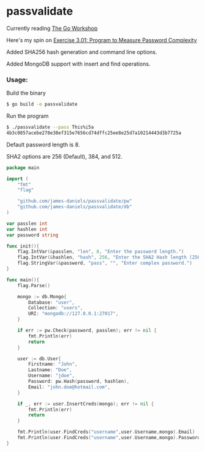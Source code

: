 # passvalidate
Currently reading [The Go Workshop](https://courses.packtpub.com/courses/go)

Here's my spin on [Exercise 3.01: Program to Measure Password Complexity](https://github.com/PacktWorkshops/The-Go-Workshop/blob/master/Chapter03/Exercise03.01/main.go)

Added SHA256 hash generation and command line options.

Added MongoDB support with insert and find operations.

### Usage:
Build the binary
```Bash
$ go build -o passvalidate
```

Run the program
```Bash
$ ./passvalidate --pass This%i5a
4b3c0857acebe278e38ef315e7656cd74dffc25ee8e25d7a10214443d3b7725a
```

Default password length is 8.

SHA2 options are 256 (Default), 384, and 512.

```GO
package main

import (
	"fmt"
	"flag"

	"github.com/james-daniels/passvalidate/pw"
	"github.com/james-daniels/passvalidate/db"
)

var passlen int
var hashlen int
var password string

func init(){
	flag.IntVar(&passlen, "len", 8, "Enter the password length.")
	flag.IntVar(&hashlen, "hash", 256, "Enter the SHA2 Hash length (256, 384, 512).")
	flag.StringVar(&password, "pass", "", "Enter complex password.")
}

func main(){
	flag.Parse()

	mongo := db.Mongo{
		Database: "user",
		Collection: "users",
		URI: "mongodb://127.0.0.1:27017",
	}

	if err := pw.Check(password, passlen); err != nil {
		fmt.Println(err)
		return
	}

	user := db.User{
		Firstname: "John",
		Lastname: "Doe",
		Username: "jdoe",
		Password: pw.Hash(password, hashlen),
		Email: "john.doe@hotmail.com",
	}

	if _, err := user.InsertCreds(mongo); err != nil {
		fmt.Println(err)
		return
	}

	fmt.Println(user.FindCreds("username",user.Username,mongo).Email)
	fmt.Println(user.FindCreds("username",user.Username,mongo).Password)
}
```